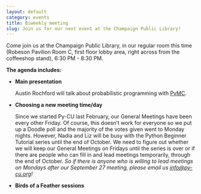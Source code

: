 ```yaml
---
layout: default
category: events
title: Biweekly meeting
slug: Join us for our next event at the Champaign Public Library!
---
```


Come join us at the Champaign Public Library, in our regular room this time
(Robeson Pavilion Room C, first floor lobby area, right across from the
coffeeshop stand), 6:30 PM - 8:30 PM.

**The agenda includes:**

* **Main presentation**

  Austin Rochford will talk about probabilistic programming with <a
  href="https://pypi.python.org/pypi/pymc">PyMC</a>.

* **Choosing a new meeting time/day**

  Since we started Py-CU last February, our General Meetings have been every
  other Friday. Of course, this doesn’t work for everyone so we put up a Doodle
  poll and the majority of the votes given went to Monday nights. However,
  Nadia and Liz will be busy with the Python Beginner Tutorial series until the
  end of October. We need to figure out whether we will keep our General
  Meetings on Fridays until the series is over or if there are people who can
  fill in and lead meetings temporarily, through the end of October. *So if there is anyone who is willing
  to lead meetings on Mondays after our September 27 meeting, please email us
  <a href="mailto:info@py-cu.org?Subject=Temporarily%20leading%20PyCU%20meetings">info@py-cu.org</a>!*


* **Birds of a Feather sessions**

